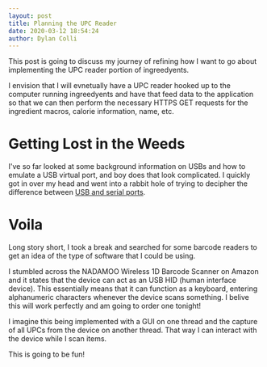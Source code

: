 ```yaml
---
layout: post
title: Planning the UPC Reader
date: 2020-03-12 18:54:24
author: Dylan Colli
---
```


This post is going to discuss my journey of refining how I want to go about implementing the UPC reader portion of ingreedyents.

I envision that I will evnetually have a UPC reader hooked up to the computer running ingreedyents and have that feed data to the application so that we can then perform the necessary HTTPS GET requests for the ingredient macros, calorie information, name, etc.

# Getting Lost in the Weeds

I've so far looked at some background information on USBs and how to emulate a USB virtual port, and boy does that look complicated. I quickly got in over my head and went into a rabbit hole of trying to decipher the difference between [USB and serial ports](https://stackoverflow.com/questions/27937916/whats-the-difference-between-com-usb-serial-port).

# Voila

Long story short, I took a break and searched for some barcode readers to get an idea of the type of software that I could be using.

I stumbled across the NADAMOO Wireless 1D Barcode Scanner on Amazon and it states that the device can act as an USB HID (human interface device). This essentially means that it can function as a keyboard, entering alphanumeric characters whenever the device scans something. I belive this will work perfectly and am going to order one tonight!

I imagine this being implemented with a GUI on one thread and the capture of all UPCs from the device on another thread. That way I can interact with the device while I scan items.

This is going to be fun!
